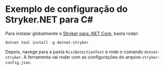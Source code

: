 # Exemplo de configuração do Stryker.NET para C#

Para instalar globalmente o [Stryker para .NET Core](https://stryker-mutator.io/stryker-net/), basta rodar:

`dotnet tool install -g dotnet-stryker`

Depois, navege para a pasta `RiscDetectionTest` e rode o comando `dotnet-stryker`. A ferramenta vai rodar com as configurações do arquivo `stryker-config.json`.
